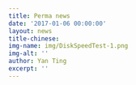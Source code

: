 ```yaml
---
title: Perma news
date: '2017-01-06 00:00:00'
layout: news
title-chinese: 
img-name: img/DiskSpeedTest-1.png
img-alt: ''
author: Yan Ting
excerpt: ''
---
```

